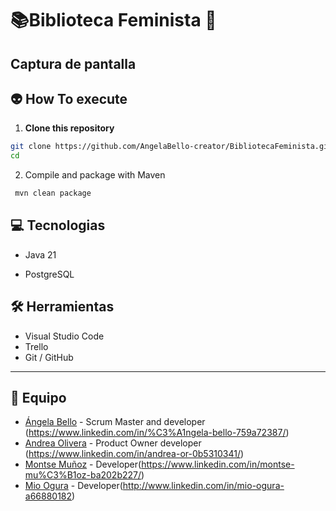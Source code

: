 # :books:Biblioteca Feminista :book:

 

## Captura de pantalla




## :alien: How To execute
1. **Clone this repository**  
 ```bash
 git clone https://github.com/AngelaBello-creator/BibliotecaFeminista.git
 cd 
````


2. Compile and package with Maven
  ```bash
   mvn clean package
````



## 💻 Tecnologias

- Java 21

- PostgreSQL

## 🛠 Herramientas

- Visual Studio Code
- Trello
- Git / GitHub



---


## :two_women_holding_hands: Equipo
- [Ángela Bello](https://github.com/AngelaBello-creator) - Scrum Master and developer (https://www.linkedin.com/in/%C3%A1ngela-bello-759a72387/)
- [Andrea Olivera](https://github.com/andreaonweb) -  Product Owner developer (https://www.linkedin.com/in/andrea-or-0b5310341/)
- [Montse Muñoz](https://github.com/Montc027) - Developer(https://www.linkedin.com/in/montse-mu%C3%B1oz-ba202b227/)
- [Mio Ogura](https://github.com/miaryl) - Developer(http://www.linkedin.com/in/mio-ogura-a66880182)
  


